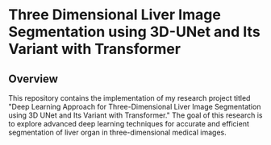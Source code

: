 # Three Dimensional Liver Image Segmentation using 3D-UNet and Its Variant with Transformer

## Overview
This repository contains the implementation of my research project titled "Deep Learning Approach for Three-Dimensional Liver Image Segmentation using 3D UNet and Its Variant with Transformer." The goal of this research is to explore advanced deep learning techniques for accurate and efficient segmentation of liver organ in three-dimensional medical images.
